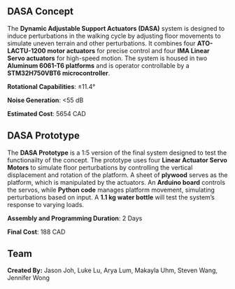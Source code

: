 ## **DASA** Concept

The **Dynamic Adjustable Support Actuators (DASA)** system is designed to induce perturbations in the walking cycle by adjusting floor movements to simulate uneven terrain and other perturbations. 
It combines four **ATO-LACTU-1200 motor actuators** for precise control and four **IMA Linear Servo actuators** for high-speed motion. 
The system is housed in two **Aluminum 6061-T6 platforms** and is operator controllable by a **STM32H750VBT6 microcontroller**. 

**Rotational Capabilities**: ±11.4°

**Noise Generation**: <55 dB

**Estimated Cost**: 5654 CAD

## DASA Prototype

The **DASA Prototype** is a 1:5 version of the final system designed to test the functionailty of the concept.
The prototype uses four **Linear Actuator Servo Motors** to simulate floor perturbations by controlling the vertical displacement and rotation of the platform.
A sheet of **plywood** serves as the platform, which is manipulated by the actuators. 
An **Arduino board** controls the servos, while **Python code** manages platform movement, simulating perturbations based on input. 
A **1.1 kg water bottle** will test the system’s response to varying loads.

**Assembly and Programming Duration**: 2 Days

**Final Cost**: 188 CAD

## Team

**Created By:** Jason Joh, Luke Lu, Arya Lum, Makayla Uhm, Steven Wang, Jennifer Wong

